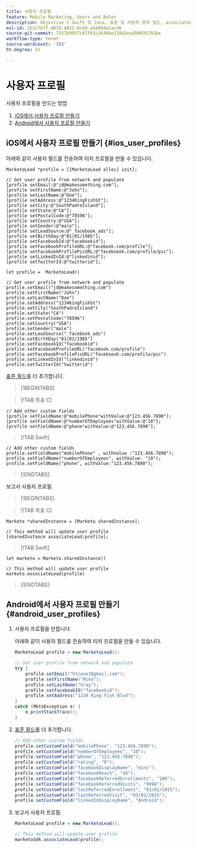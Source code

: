 ```yaml
---
title: 사용자 프로필
feature: Mobile Marketing, Users and Roles
description: Objective C Swift 및 Java, 표준 및 사용자 정의 필드, associateLead 를 사용하여 iOS 및 Android의 Marketo Mobile SDK에서 사용자 프로필을 만들고 업데이트하는 방법에 대해 알아봅니다
exl-id: 1b2cfb7f-d678-4022-8cd9-a56004a1ac46
source-git-commit: 7557b9957c87f63c2646be13842ea450035792be
workflow-type: tm+mt
source-wordcount: '103'
ht-degree: 1%

---
```


# 사용자 프로필

사용자 프로필을 만드는 방법

1. [iOS에서 사용자 프로필 만들기](#ios_user_profiles)
1. [Android에서 사용자 프로필 만들기](#android_user_profiles)

## iOS에서 사용자 프로필 만들기 {#ios_user_profiles}

아래와 같이 사용자 필드를 전송하여 리치 프로필을 만들 수 있습니다.

```
MarketoLead *profile = [[MarketoLead alloc] init];

// Get user profile from network and populate
[profile setEmail:@"jd@makesomething.com"];
[profile setFirstName:@"John"];
[profile setLastName:@"Doe"];
[profile setAddress:@"1234KingFishSt"];
[profile setCity:@"SouthPadreIsland"];
[profile setState:@"CA"];
[profile setPostalCode:@"78596"];
[profile setCountry:@"USA"];
[profile setGender:@"male"];
[profile setLeadSource:@"_facebook_ads"];
[profile setBirthDay:@"01/01/1985"];
[profile setFacebookId:@"facebookid"];
[profile setFacebookProfileURL:@"facebook.com/profile"];
[profile setFacebookProfilePicURL:@"faceboook.com/profile/pic"];
[profile setLinkedInId:@"linkedinid"];
[profile setTwitterId:@"twitterid"];
```

```
let profile =  MarketoLead()

// Get user profile from network and populate
profile.setEmail("jd@makesomething.com")
profile.setFirstName("John")
profile.setLastName("Doe")
profile.setAddress("1234KingFishSt")
profile.setCity("SouthPadreIsland")
profile.setState("CA")
profile.setPostalCode("78596")
profile.setCountry("USA")
profile.setGender("male")
profile.setLeadSource("_facebook_ads")
profile.setBirthDay("01/01/1985")
profile.setFacebookId("facebookid")
profile.setFacebookProfileURL("facebook.com/profile")
profile.setFacebookProfilePicURL("faceboook.com/profile/pic")
profile.setLinkedInId("linkedinid")
profile.setTwitterId("twitterid")
```

[표준 필드](../rest-api/list-of-standard-fields.md)를 더 추가합니다.

>[!BEGINTABS]

>[!TAB 목표 C]

```
// Add other custom fields
[profile setFieldName:@"mobilePhone"withValue:@"123.456.7890"];
[profile setFieldName:@"numberOfEmployees"withValue:@"10"];
[profile setFieldName:@"phone"withValue:@"123.456.7890"];
```

>[!TAB Swift]

```
// Add other custom fields
profile.setFieldName("mobilePhone" , withValue :"123.456.7890");
profile.setFieldName("numberOfEmployees", withValue: "10");
profile.setFieldName("phone", withValue:"123.456.7890");
```

>[!ENDTABS]

보고서 사용자 프로필.

>[!BEGINTABS]

>[!TAB 목표 C]

```
Marketo *sharedInstance = [Marketo sharedInstance];

// This method will update user profile
[sharedInstance associateLead:profile];
```

>[!TAB Swift]

```
let marketo = Marketo.sharedInstance()

// This method will update user profile
marketo.associateLead(profile)
```

>[!ENDTABS]

## Android에서 사용자 프로필 만들기 {#android_user_profiles}

1. 사용자 프로필을 만듭니다.

   아래와 같이 사용자 필드를 전송하여 리치 프로필을 만들 수 있습니다.

   ```java
   MarketoLead profile = new MarketoLead();
   
   // Get user profile from network and populate
   try {
       profile.setEmail("htcone3@gmail.com");
       profile.setFirstName("Mike");
       profile.setLastName("Gray");
       profile.setFacebookId("facebookid");
       profile.setAddress("1234 King Fish Blvd");
   }
   catch (MktoException e) {
       e.printStackTrace();
   }
   ```

1. [표준 필드](../rest-api/list-of-standard-fields.md)를 더 추가합니다.

   ```java
   // Add other custom fields
   profile.setCustomField("mobilePhone", "123.456.7890");
   profile.setCustomField("numberOfEmployees", "10");
   profile.setCustomField("phone", "123.456.7890");
   profile.setCustomField("rating", "R");
   profile.setCustomField("facebookDisplayName", "mini");
   profile.setCustomField("facebookReach", "10");
   profile.setCustomField("facebookReferredEnrollments", "100");
   profile.setCustomField("facebookReferredVisits", "9998");
   profile.setCustomField("lastReferredEnrollment", "03/01/2015");
   profile.setCustomField("lastReferredVisit", "03/01/2015");
   profile.setCustomField("linkedInDisplayName", "Android");
   ```

1. 보고서 사용자 프로필.

   ```java
   MarketoLead profile = new MarketoLead();
   
   // This method will update user profile
   marketoSdk.associateLead(profile);
   ```
